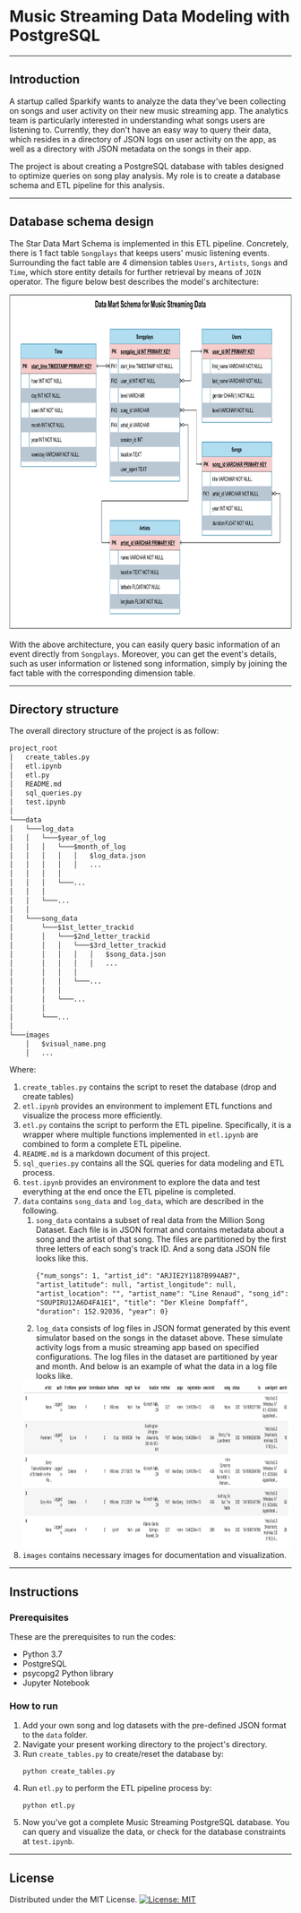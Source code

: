 # Music Streaming Data Modeling with PostgreSQL

---
## Introduction

A startup called Sparkify wants to analyze the data they've been collecting on
songs and user activity on their new music streaming app. The analytics team is
particularly interested in understanding what songs users are listening to.
Currently, they don't have an easy way to query their data, which resides in a
directory of JSON logs on user activity on the app, as well as a directory with
JSON metadata on the songs in their app.

The project is about creating a PostgreSQL database with tables designed to
optimize queries on song play analysis. My role is to create a database schema
and ETL pipeline for this analysis.

---
## Database schema design

The Star Data Mart Schema is implemented in this ETL pipeline. Concretely, there
is 1 fact table `Songplays` that keeps users' music listening events. Surrounding
the fact table are 4 dimension tables `Users`, `Artists`, `Songs` and `Time`,
which store entity details for further retrieval by means of `JOIN` operator. The
figure below best describes the model's architecture:

<img src="./images/Music Streaming ERD.png" width="800" height="600">

With the above architecture, you can easily query basic information of an event
directly from `Songplays`. Moreover, you can get the event's details, such as
user information or listened song information, simply by joining the fact table
with the corresponding dimension table.

---
## Directory structure

The overall directory structure of the project is as follow:
```
project_root
│   create_tables.py
│   etl.ipynb
│   etl.py
│   README.md
│   sql_queries.py
│   test.ipynb
│
└───data
│   └───log_data
│   │   └───$year_of_log
│   │   │   └───$month_of_log
│   │   │   │   │   $log_data.json
│   │   │   │   │   ...
│   │   │   │
│   │   │   └───...
│   │   │
│   │   └───...
│   │
│   └───song_data
│       └───$1st_letter_trackid
│       │   └───$2nd_letter_trackid
│       │   │   └───$3rd_letter_trackid
│       │   │   │   │   $song_data.json
│       │   │   │   │   ...
│       │   │   │
│       │   │   └───...
│       │   │
│       │   └───...
│       │
│       └───...
│
└───images
    │   $visual_name.png
    │   ...
```

Where:

1. `create_tables.py` contains the script to reset the database (drop and
create tables)
2. `etl.ipynb` provides an environment to implement ETL functions and visualize
the process more efficiently.
3. `etl.py` contains the script to perform the ETL pipeline. Specifically, it is
a wrapper where multiple functions implemented in `etl.ipynb` are combined to
form a complete ETL pipeline.
4. `README.md` is a markdown document of this project.
5. `sql_queries.py` contains all the SQL queries for data modeling and ETL
process.
6. `test.ipynb` provides an environment to explore the data and test everything
at the end once the ETL pipeline is completed.
7. `data` contains `song_data` and `log_data`, which are described in the
following.
   1. `song_data` contains a subset of real data from the Million Song Dataset.
   Each file is in JSON format and contains metadata about a song and the artist
   of that song. The files are partitioned by the first three letters of each
   song's track ID. And a song data JSON file looks like this.
      ```
      {"num_songs": 1, "artist_id": "ARJIE2Y1187B994AB7", "artist_latitude": null, "artist_longitude": null, "artist_location": "", "artist_name": "Line Renaud", "song_id": "SOUPIRU12A6D4FA1E1", "title": "Der Kleine Dompfaff", "duration": 152.92036, "year": 0}
      ```
   2. `log_data` consists of log files in JSON format generated by this event
   simulator based on the songs in the dataset above. These simulate activity
   logs from a music streaming app based on specified configurations. The log
   files in the dataset are partitioned by year and month. And below is an
   example of what the data in a log file looks like.
   <img src="./images/Log data.png" width="1000" height="300">
8. `images` contains necessary images for documentation and visualization.

---
## Instructions
### Prerequisites

These are the prerequisites to run the codes:
* Python 3.7
* PostgreSQL
* psycopg2 Python library
* Jupyter Notebook

### How to run

1. Add your own song and log datasets with the pre-defined JSON format to the
`data` folder.
2. Navigate your present working directory to the project's directory.
3. Run `create_tables.py` to create/reset the database by:
   ```
   python create_tables.py
   ```
4. Run `etl.py` to perform the ETL pipeline process by:
   ```
   python etl.py
   ```
5. Now you've got a complete Music Streaming PostgreSQL database. You can query
and visualize the data, or check for the database constraints at `test.ipynb`.

---
## License
Distributed under the MIT License. [![License: MIT](https://img.shields.io/badge/License-MIT-yellow.svg)](https://opensource.org/licenses/MIT)